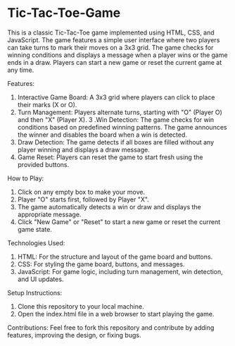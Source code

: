 # Tic-Tac-Toe-Game
This is a classic Tic-Tac-Toe game implemented using HTML, CSS, and JavaScript. The game features a simple user interface where two players can take turns to mark their moves on a 3x3 grid. 
The game checks for winning conditions and displays a message when a player wins or the game ends in a draw. Players can start a new game or reset the current game at any time.

Features:

1. Interactive Game Board: A 3x3 grid where players can click to place their marks (X or O).
2. Turn Management: Players alternate turns, starting with "O" (Player O) and then "X" (Player X).
3 .Win Detection: The game checks for win conditions based on predefined winning patterns. The game announces the winner and disables the board when a win is detected.
4. Draw Detection: The game detects if all boxes are filled without any player winning and displays a draw message.
5. Game Reset: Players can reset the game to start fresh using the provided buttons.

How to Play:

1. Click on any empty box to make your move.
2. Player "O" starts first, followed by Player "X".
3. The game automatically detects a win or draw and displays the appropriate message.
4. Click "New Game" or "Reset" to start a new game or reset the current game state.

Technologies Used:

1. HTML: For the structure and layout of the game board and buttons.
2. CSS: For styling the game board, buttons, and messages.
3. JavaScript: For game logic, including turn management, win detection, and UI updates.

Setup Instructions:

1. Clone this repository to your local machine.
2. Open the index.html file in a web browser to start playing the game.

Contributions:
Feel free to fork this repository and contribute by adding features, improving the design, or fixing bugs.


